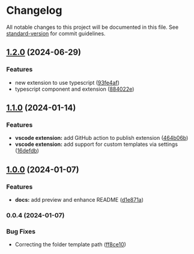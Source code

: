 # Changelog

All notable changes to this project will be documented in this file. See [standard-version](https://github.com/conventional-changelog/standard-version) for commit guidelines.

## [1.2.0](https://github.com/GabrielFNLima/vscode-pwa-studio-generator/compare/v1.1.0...v1.2.0) (2024-06-29)


### Features

* new extension to use typescript ([93fe4af](https://github.com/GabrielFNLima/vscode-pwa-studio-generator/commit/93fe4af0131b996e8b35485956ff0bc84d347283))
* typescript component and extension ([884022e](https://github.com/GabrielFNLima/vscode-pwa-studio-generator/commit/884022ea4f3488a6d2294b642afdd26f92038798))

## [1.1.0](https://github.com/GabrielFNLima/vscode-pwa-studio-generator/compare/v1.0.0...v1.1.0) (2024-01-14)


### Features

* **vscode extension:** add GitHub action to publish extension ([464b06b](https://github.com/GabrielFNLima/vscode-pwa-studio-generator/commit/464b06bfbe583c44e489536cd934dd2915d73198))
* **vscode extension:** add support for custom templates via settings ([16defdb](https://github.com/GabrielFNLima/vscode-pwa-studio-generator/commit/16defdb5fdb77e65d576c36c88d498f2f6972571))

## [1.0.0](https://github.com/GabrielFNLima/vscode-pwa-studio-generator/compare/v0.0.4...v1.0.0) (2024-01-07)


### Features

* **docs:** add preview and enhance README ([d1e871a](https://github.com/GabrielFNLima/vscode-pwa-studio-generator/commit/d1e871a7798bbfce65df5adac05bea88e843aeb9))

### 0.0.4 (2024-01-07)


### Bug Fixes

* Correcting the folder template path ([ff8ce10](https://github.com/GabrielFNLima/vscode-pwa-studio-generator/commit/ff8ce10f456d95b183fd8e5423427c89222413d8))

